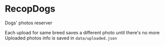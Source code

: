# RecopDogs
Dogs' photos reserver

Each upload for same breed saves a different photo until there's no more 
Uploaded photos info is saved in `data/uploaded.json`